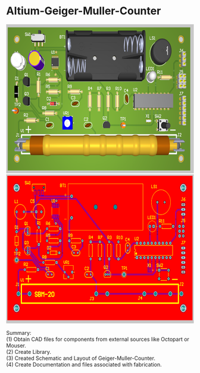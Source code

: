 # Altium-Geiger-Muller-Counter

<p align="center">
  <img src=https://github.com/schu-lab/Altium-Geiger-Muller-Counter/blob/main/3D-GM-Counter.PNG | height="400" />
  <img src=https://github.com/schu-lab/Altium-Geiger-Muller-Counter/blob/main/PCB-GM-Counter.PNG | height="400" />
</p>

Summary:<br />
(1) Obtain CAD files for components from external sources like Octopart or Mouser.<br />
(2) Create Library.<br />
(3) Created Schematic and Layout of Geiger-Muller-Counter.<br />
(4) Create Documentation and files associated with fabrication.<br />
